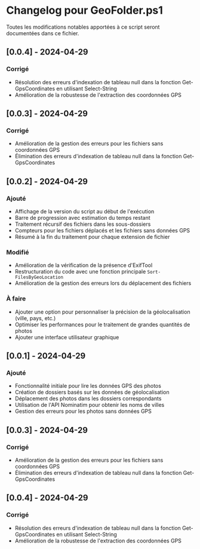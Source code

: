 # Changelog pour GeoFolder.ps1

Toutes les modifications notables apportées à ce script seront documentées dans ce fichier.

## [0.0.4] - 2024-04-29

### Corrigé
- Résolution des erreurs d'indexation de tableau null dans la fonction Get-GpsCoordinates en utilisant Select-String
- Amélioration de la robustesse de l'extraction des coordonnées GPS

## [0.0.3] - 2024-04-29

### Corrigé
- Amélioration de la gestion des erreurs pour les fichiers sans coordonnées GPS
- Élimination des erreurs d'indexation de tableau null dans la fonction Get-GpsCoordinates

## [0.0.2] - 2024-04-29

### Ajouté
- Affichage de la version du script au début de l'exécution
- Barre de progression avec estimation du temps restant
- Traitement récursif des fichiers dans les sous-dossiers
- Compteurs pour les fichiers déplacés et les fichiers sans données GPS
- Résumé à la fin du traitement pour chaque extension de fichier

### Modifié
- Amélioration de la vérification de la présence d'ExifTool
- Restructuration du code avec une fonction principale `Sort-FilesByGeoLocation`
- Amélioration de la gestion des erreurs lors du déplacement des fichiers

### À faire
- Ajouter une option pour personnaliser la précision de la géolocalisation (ville, pays, etc.)
- Optimiser les performances pour le traitement de grandes quantités de photos
- Ajouter une interface utilisateur graphique

## [0.0.1] - 2024-04-29

### Ajouté
- Fonctionnalité initiale pour lire les données GPS des photos
- Création de dossiers basés sur les données de géolocalisation
- Déplacement des photos dans les dossiers correspondants
- Utilisation de l'API Nominatim pour obtenir les noms de villes
- Gestion des erreurs pour les photos sans données GPS

## [0.0.3] - 2024-04-29

### Corrigé
- Amélioration de la gestion des erreurs pour les fichiers sans coordonnées GPS
- Élimination des erreurs d'indexation de tableau null dans la fonction Get-GpsCoordinates

## [0.0.4] - 2024-04-29

### Corrigé
- Résolution des erreurs d'indexation de tableau null dans la fonction Get-GpsCoordinates en utilisant Select-String
- Amélioration de la robustesse de l'extraction des coordonnées GPS

